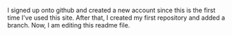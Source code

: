 I signed up onto github and created a new account since this is the first time I've used this site. After that, I created my first repository and added a branch. Now, I am editing this readme file.
